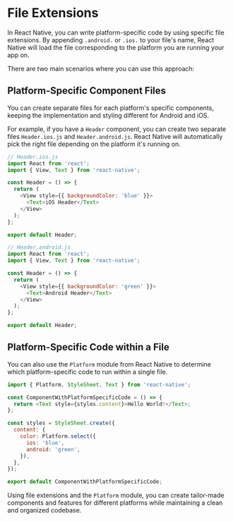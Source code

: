 # File Extensions

In React Native, you can write platform-specific code by using specific file extensions. By appending `.android.` or `.ios.` to your file's name, React Native will load the file corresponding to the platform you are running your app on.

There are two main scenarios where you can use this approach:

## Platform-Specific Component Files

You can create separate files for each platform's specific components, keeping the implementation and styling different for Android and iOS.

For example, if you have a `Header` component, you can create two separate files `Header.ios.js` and `Header.android.js`. React Native will automatically pick the right file depending on the platform it's running on.

```javascript
// Header.ios.js
import React from 'react';
import { View, Text } from 'react-native';

const Header = () => {
  return (
    <View style={{ backgroundColor: 'blue' }}>
      <Text>iOS Header</Text>
    </View>
  );
};

export default Header;
```

```javascript
// Header.android.js
import React from 'react';
import { View, Text } from 'react-native';

const Header = () => {
  return (
    <View style={{ backgroundColor: 'green' }}>
      <Text>Android Header</Text>
    </View>
  );
};

export default Header;
```

## Platform-Specific Code within a File

You can also use the `Platform` module from React Native to determine which platform-specific code to run within a single file.

```javascript
import { Platform, StyleSheet, Text } from 'react-native';

const ComponentWithPlatformSpecificCode = () => {
  return <Text style={styles.content}>Hello World!</Text>;
};

const styles = StyleSheet.create({
  content: {
    color: Platform.select({
      ios: 'blue',
      android: 'green',
    }),
  },
});

export default ComponentWithPlatformSpecificCode;
```

Using file extensions and the `Platform` module, you can create tailor-made components and features for different platforms while maintaining a clean and organized codebase.